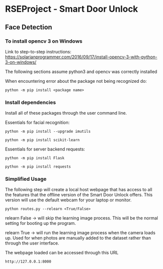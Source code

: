 # RSEProject - Smart Door Unlock

## Face Detection 
### To install opencv 3 on Windows
Link to step-to-step instructions: 
https://solarianprogrammer.com/2016/09/17/install-opencv-3-with-python-3-on-windows/


The following sections assume python3 and opencv was correctly installed


When encountering error about the package not being recognized do:
```
python -m pip install <package name>
```

### Install dependencies
Install all of these packages through the user command line.


Essentials for facial recognition:
```
python -m pip install --upgrade imutils
```
```
python -m pip install scikit-learn
```
Essentials for server backend requests:
```
python -m pip install Flask
```
```
python -m pip install requests
```

### Simplified Usage
The following step will create a local host webpage that has access to all the features that the offline version of the Smart Door Unlock offers. This version will use the default webcam for your laptop or monitor. 
```
python routes.py --relearn <True/False>
```

relearn False -> will skip the learning image process. This will be the normal setting for booting up the program.

relearn True -> will run the learning image process when the camera loads up. Used for when photos are manually added to the dataset rather than through the user interface.

The webpage loaded can be accessed through this URL
```
http://127.0.0.1:8000
```

